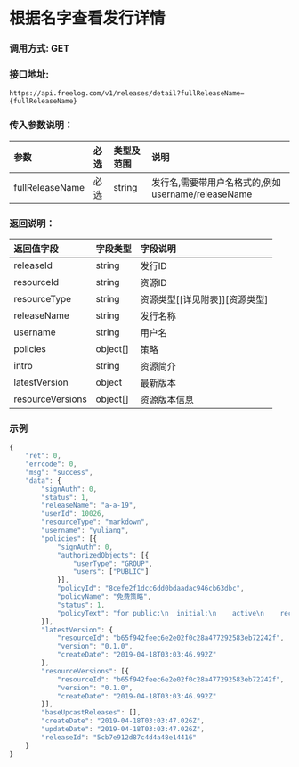 # 根据名字查看发行详情

### 调用方式: GET

### 接口地址:

```
https://api.freelog.com/v1/releases/detail?fullReleaseName={fullReleaseName}
```

### 传入参数说明：

| 参数 | 必选 | 类型及范围 | 说明 |
| :--- | :--- | :--- | :--- |
|fullReleaseName|必选|string|发行名,需要带用户名格式的,例如username/releaseName|

### 返回说明：

| 返回值字段 | 字段类型 | 字段说明 |
| :--- | :--- | :--- |
| releaseId | string | 发行ID|
| resourceId | string | 资源ID|
| resourceType | string | 资源类型[[详见附表]][资源类型] |
| releaseName | string | 发行名称 |
| username	| string| 用户名|
| policies|object[]|策略|
| intro|string|资源简介|
| latestVersion|object|最新版本|
| resourceVersions|object[]|资源版本信息|

### 示例

```js
{
	"ret": 0,
	"errcode": 0,
	"msg": "success",
	"data": {
		"signAuth": 0,
		"status": 1,
		"releaseName": "a-a-19",
		"userId": 10026,
		"resourceType": "markdown",
		"username": "yuliang",
		"policies": [{
			"signAuth": 0,
			"authorizedObjects": [{
				"userType": "GROUP",
				"users": ["PUBLIC"]
			}],
			"policyId": "8cefe2f1dcc6dd0bdaadac946cb63dbc",
			"policyName": "免费策略",
			"status": 1,
			"policyText": "for public:\n  initial:\n    active\n    recontractable\n    presentable\n    terminate"
		}],
		"latestVersion": {
			"resourceId": "b65f942feec6e2e02f0c28a477292583eb72242f",
			"version": "0.1.0",
			"createDate": "2019-04-18T03:03:46.992Z"
		},
		"resourceVersions": [{
			"resourceId": "b65f942feec6e2e02f0c28a477292583eb72242f",
			"version": "0.1.0",
			"createDate": "2019-04-18T03:03:46.992Z"
		}],
		"baseUpcastReleases": [],
		"createDate": "2019-04-18T03:03:47.026Z",
		"updateDate": "2019-04-18T03:03:47.026Z",
		"releaseId": "5cb7e912d87c4d4a48e14416"
	}
}
```
